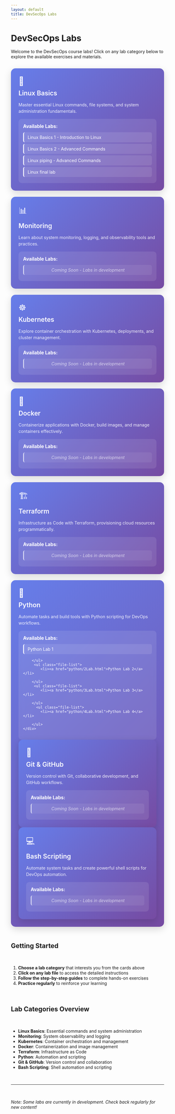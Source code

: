 ```yaml
---
layout: default
title: DevSecOps Labs
---
```


# DevSecOps Labs

Welcome to the DevSecOps course labs! Click on any lab category below to explore the available exercises and materials.

<style>
.lab-container {
    display: grid;
    grid-template-columns: repeat(auto-fit, minmax(300px, 1fr));
    gap: 20px;
    margin: 30px 0;
}

.lab-card {
    background: linear-gradient(135deg, #667eea 0%, #764ba2 100%);
    border-radius: 15px;
    padding: 25px;
    color: white;
    cursor: pointer;
    transition: all 0.3s ease;
    box-shadow: 0 8px 25px rgba(0,0,0,0.15);
    position: relative;
    overflow: hidden;
}

.lab-card:hover {
    transform: translateY(-5px);
    box-shadow: 0 15px 35px rgba(0,0,0,0.2);
}

.lab-card h3 {
    margin: 0 0 15px 0;
    font-size: 1.5em;
    font-weight: 600;
}

.lab-card p {
    margin: 0;
    opacity: 0.9;
    line-height: 1.5;
}

.lab-files {
    background: rgba(255,255,255,0.1);
    border-radius: 10px;
    padding: 15px;
    margin-top: 15px;
    backdrop-filter: blur(10px);
}

.lab-files h4 {
    margin: 0 0 10px 0;
    font-size: 1.1em;
    color: #fff;
}

.file-list {
    list-style: none;
    padding: 0;
    margin: 0;
}

.file-list li {
    padding: 8px 12px;
    margin: 5px 0;
    background: rgba(255,255,255,0.1);
    border-radius: 6px;
    border-left: 3px solid #fff;
    transition: all 0.2s ease;
}

.file-list li:hover {
    background: rgba(255,255,255,0.2);
    transform: translateX(5px);
}

.file-list a {
    color: white;
    text-decoration: none;
    display: block;
}

.file-list a:hover {
    text-decoration: underline;
}

.empty-folder {
    font-style: italic;
    opacity: 0.7;
    padding: 10px;
    text-align: center;
}

.lab-icon {
    font-size: 2em;
    margin-bottom: 10px;
    display: block;
}

@media (max-width: 768px) {
    .lab-container {
        grid-template-columns: 1fr;
    }
    
    .lab-card {
        padding: 20px;
    }
}
</style>

<div class="lab-container">

<div class="lab-card">
    <span class="lab-icon">🐧</span>
    <h3>Linux Basics</h3>
    <p>Master essential Linux commands, file systems, and system administration fundamentals.</p>
    <div class="lab-files">
        <h4>Available Labs:</h4>
        <ul class="file-list">
            <li><a href="linux-basics/linux-basics-1.md">Linux Basics 1 - Introduction to Linux</a></li>
            <li><a href="linux-basics/linux-basics-2.md">Linux Basics 2 - Advanced Commands</a></li>
            <li><a href="linux-basics/piping.html">Linux piping - Advanced Commands</a></li>
            <li><a href="linux-basics/Linux-complete.html">Linux final lab</a></li>
        </ul>
    </div>
</div>

<div class="lab-card">
    <span class="lab-icon">📊</span>
    <h3>Monitoring</h3>
    <p>Learn about system monitoring, logging, and observability tools and practices.</p>
    <div class="lab-files">
        <h4>Available Labs:</h4>
        <ul class="file-list">
            <li class="empty-folder">Coming Soon - Labs in development</li>
        </ul>
    </div>
</div>

<div class="lab-card">
    <span class="lab-icon">☸️</span>
    <h3>Kubernetes</h3>
    <p>Explore container orchestration with Kubernetes, deployments, and cluster management.</p>
    <div class="lab-files">
        <h4>Available Labs:</h4>
        <ul class="file-list">
            <li class="empty-folder">Coming Soon - Labs in development</li>
        </ul>
    </div>
</div>

<div class="lab-card">
    <span class="lab-icon">🐳</span>
    <h3>Docker</h3>
    <p>Containerize applications with Docker, build images, and manage containers effectively.</p>
    <div class="lab-files">
        <h4>Available Labs:</h4>
        <ul class="file-list">
            <li class="empty-folder">Coming Soon - Labs in development</li>
        </ul>
    </div>
</div>

<div class="lab-card">
    <span class="lab-icon">🏗️</span>
    <h3>Terraform</h3>
    <p>Infrastructure as Code with Terraform, provisioning cloud resources programmatically.</p>
    <div class="lab-files">
        <h4>Available Labs:</h4>
        <ul class="file-list">
            <li class="empty-folder">Coming Soon - Labs in development</li>
        </ul>
    </div>
</div>

<div class="lab-card">
    <span class="lab-icon">🐍</span>
    <h3>Python</h3>
    <p>Automate tasks and build tools with Python scripting for DevOps workflows.</p>
    <div class="lab-files">
        <h4>Available Labs:</h4>
        <ul class="file-list">
            <li><a href="python/1Lab.html">Python Lab 1</a></li>
     
        </ul>
         <ul class="file-list">
            <li><a href="python/2Lab.html">Python Lab 2</a></li>
     
        </ul>
         <ul class="file-list">
            <li><a href="python/3Lab.html">Python Lab 3</a></li>
     
        </ul>
          <ul class="file-list">
            <li><a href="python/4Lab.html">Python Lab 4</a></li>
     
        </ul>
    </div>
</div>

<div class="lab-card">
    <span class="lab-icon">📝</span>
    <h3>Git & GitHub</h3>
    <p>Version control with Git, collaborative development, and GitHub workflows.</p>
    <div class="lab-files">
        <h4>Available Labs:</h4>
        <ul class="file-list">
            <li class="empty-folder">Coming Soon - Labs in development</li>
        </ul>
    </div>
</div>

<div class="lab-card">
    <span class="lab-icon">💻</span>
    <h3>Bash Scripting</h3>
    <p>Automate system tasks and create powerful shell scripts for DevOps automation.</p>
    <div class="lab-files">
        <h4>Available Labs:</h4>
        <ul class="file-list">
            <li class="empty-folder">Coming Soon - Labs in development</li>
        </ul>
    </div>
</div>

</div>

## Getting Started

1. **Choose a lab category** that interests you from the cards above
2. **Click on any lab file** to access the detailed instructions
3. **Follow the step-by-step guides** to complete hands-on exercises
4. **Practice regularly** to reinforce your learning

## Lab Categories Overview

- **Linux Basics**: Essential commands and system administration
- **Monitoring**: System observability and logging
- **Kubernetes**: Container orchestration and management
- **Docker**: Containerization and image management
- **Terraform**: Infrastructure as Code
- **Python**: Automation and scripting
- **Git & GitHub**: Version control and collaboration
- **Bash Scripting**: Shell automation and scripting

---

_Note: Some labs are currently in development. Check back regularly for new content!_
